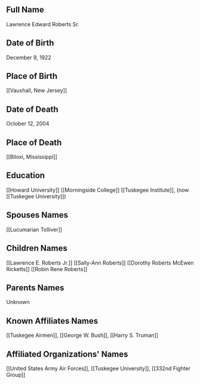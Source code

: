 ## Full Name
Lawrence Edward Roberts Sr.
## Date of Birth
December 9, 1922

## Place of Birth
[[Vauxhall, New Jersey]]

## Date of Death
October 12, 2004

## Place of Death
[[Biloxi, Mississippi]]

## Education
[[Howard University]]
[[Morningside College]]
[[Tuskegee Institute]], (now [[Tuskegee University]])

## Spouses Names
[[Lucumarian Tolliver]]

## Children Names
[[Lawrence E. Roberts Jr.]]
[[Sally-Ann Roberts]]
[[Dorothy Roberts McEwen Ricketts]]
[[Robin Rene Roberts]]

## Parents Names
Unknown

## Known Affiliates Names
[[Tuskegee Airmen]], [[George W. Bush]], [[Harry S. Truman]]

## Affiliated Organizations' Names
[[United States Army Air Forces]], [[Tuskegee University]], [[332nd Fighter Group]]

